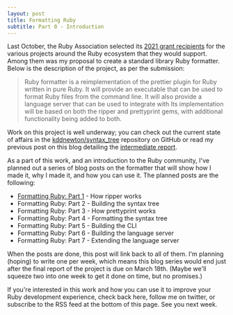 ```yaml
---
layout: post
title: Formatting Ruby
subtitle: Part 0 - Introduction
---
```


Last October, the Ruby Association selected its [2021 grant recipients](https://www.ruby.or.jp/en/news/20211025) for the various projects around the Ruby ecosystem that they would support. Among them was my proposal to create a standard library Ruby formatter. Below is the description of the project, as per the submission:

> Ruby formatter is a reimplementation of the prettier plugin for Ruby written in pure Ruby. It will provide an executable that can be used to format Ruby files from the command line. It will also provide a language server that can be used to integrate with Its implementation will be based on both the ripper and prettyprint gems, with additional functionality being added to both.

Work on this project is well underway; you can check out the current state of affairs in the [kddnewton/syntax_tree](https://github.com/kddnewton/syntax_tree) repository on GitHub or read my previous post on this blog detailing the [intermediate report](/2022/01/17/ruby-association-intermediate-report).

As a part of this work, and an introduction to the Ruby community, I've planned out a series of blog posts on the formatter that will show how I made it, why I made it, and how you can use it. The planned posts are the following:

* [Formatting Ruby: Part 1](/2022/02/14/formatting-ruby-part-1) - How ripper works
* Formatting Ruby: Part 2 - Building the syntax tree
* Formatting Ruby: Part 3 - How prettyprint works
* Formatting Ruby: Part 4 - Formatting the syntax tree
* Formatting Ruby: Part 5 - Building the CLI
* Formatting Ruby: Part 6 - Building the language server
* Formatting Ruby: Part 7 - Extending the language server

When the posts are done, this post will link back to all of them. I'm planning (hoping) to write one per week, which means this blog series would end just after the final report of the project is due on March 18th. (Maybe we'll squeeze two into one week to get it done on time, but no promises.)

If you're interested in this work and how you can use it to improve your Ruby development experience, check back here, follow me on twitter, or subscribe to the RSS feed at the bottom of this page. See you next week.
